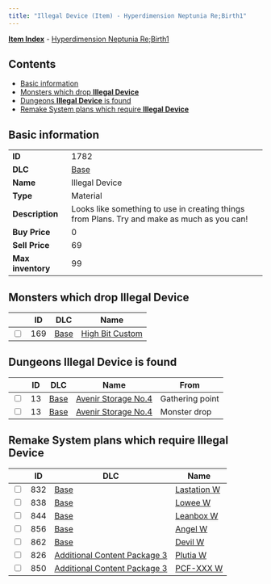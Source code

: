 ```yaml
---
title: "Illegal Device (Item) - Hyperdimension Neptunia Re;Birth1"
---
```


[**Item Index**](/neptunia/rb1/item/index.html) - [Hyperdimension Neptunia Re;Birth1](/neptunia/rb1)

## Contents

- [Basic information](#basic-information)
- [Monsters which drop **Illegal Device**](#monsters-which-drop-illegal-device)
- [Dungeons **Illegal Device** is found](#dungeons-illegal-device-is-found)
- [Remake System plans which require **Illegal Device**](#remake-system-plans-which-require-illegal-device)

## Basic information

|   |   |
| -- | -- |
| **ID** | 1782 |
| **DLC** | [Base](/neptunia/rb1/dlc/1-base.html) |
| **Name** | Illegal Device |
| **Type** | Material |
| **Description** | Looks like something to use in creating things from Plans. Try and make as much as you can! |
| **Buy Price** | 0 |
| **Sell Price** | 69 |
| **Max inventory** | 99 |


## Monsters which drop **Illegal Device**

|    | ID | DLC | Name |
| -- | -- | --- | ---- |
| <input type="checkbox" id="rb1-monster-1-169" class="trackbox" /> | 169 | [Base](/neptunia/rb1/dlc/1-base.html) | [High Bit Custom](/neptunia/rb1/monster/1-169-high-bit-custom.html) |


## Dungeons **Illegal Device** is found

|    | ID | DLC | Name | From |
| -- | -- | --- | ---- | ---- |
| <input type="checkbox" id="rb1-dungeon-1-13" class="trackbox" /> | 13 | [Base](/neptunia/rb1/dlc/1-base.html) | [Avenir Storage No.4](/neptunia/rb1/dungeon/1-13-avenir-storage-no-4.html) | Gathering point |
| <input type="checkbox" id="rb1-dungeon-1-13" class="trackbox" /> | 13 | [Base](/neptunia/rb1/dlc/1-base.html) | [Avenir Storage No.4](/neptunia/rb1/dungeon/1-13-avenir-storage-no-4.html) | Monster drop |


## Remake System plans which require **Illegal Device**

|    | ID | DLC | Name |
| -- | -- | --- | ---- |
| <input type="checkbox" id="rb1-quest-1-832" class="trackbox" /> | 832 | [Base](/neptunia/rb1/dlc/1-base.html) | [Lastation W](/neptunia/rb1/quest/1-832-lastation-w.html) |
| <input type="checkbox" id="rb1-quest-1-838" class="trackbox" /> | 838 | [Base](/neptunia/rb1/dlc/1-base.html) | [Lowee W](/neptunia/rb1/quest/1-838-lowee-w.html) |
| <input type="checkbox" id="rb1-quest-1-844" class="trackbox" /> | 844 | [Base](/neptunia/rb1/dlc/1-base.html) | [Leanbox W](/neptunia/rb1/quest/1-844-leanbox-w.html) |
| <input type="checkbox" id="rb1-quest-1-856" class="trackbox" /> | 856 | [Base](/neptunia/rb1/dlc/1-base.html) | [Angel W](/neptunia/rb1/quest/1-856-angel-w.html) |
| <input type="checkbox" id="rb1-quest-1-862" class="trackbox" /> | 862 | [Base](/neptunia/rb1/dlc/1-base.html) | [Devil W](/neptunia/rb1/quest/1-862-devil-w.html) |
| <input type="checkbox" id="rb1-quest-12-826" class="trackbox" /> | 826 | [Additional Content Package 3](/neptunia/rb1/dlc/12-pack3.html) | [Plutia W](/neptunia/rb1/quest/12-826-plutia-w.html) |
| <input type="checkbox" id="rb1-quest-12-850" class="trackbox" /> | 850 | [Additional Content Package 3](/neptunia/rb1/dlc/12-pack3.html) | [PCF-XXX W](/neptunia/rb1/quest/12-850-pcf-xxx-w.html) |
